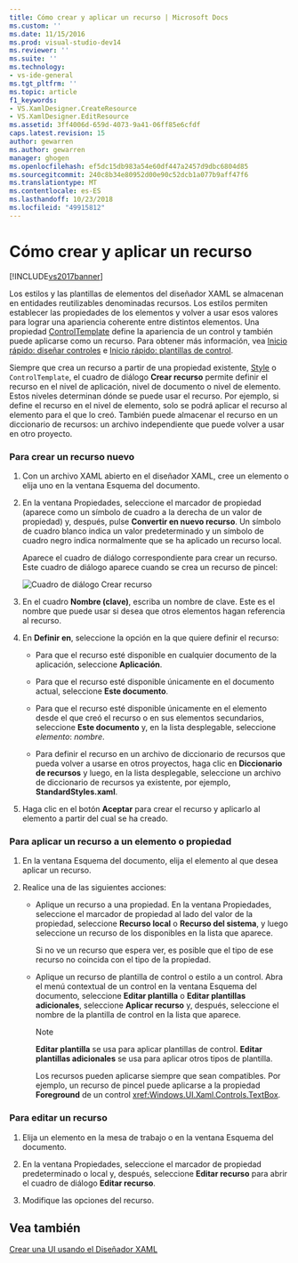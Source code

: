```yaml
---
title: Cómo crear y aplicar un recurso | Microsoft Docs
ms.custom: ''
ms.date: 11/15/2016
ms.prod: visual-studio-dev14
ms.reviewer: ''
ms.suite: ''
ms.technology:
- vs-ide-general
ms.tgt_pltfrm: ''
ms.topic: article
f1_keywords:
- VS.XamlDesigner.CreateResource
- VS.XamlDesigner.EditResource
ms.assetid: 3ff4006d-659d-4073-9a41-06ff85e6cfdf
caps.latest.revision: 15
author: gewarren
ms.author: gewarren
manager: ghogen
ms.openlocfilehash: ef5dc15db983a54e60df447a2457d9dbc6804d85
ms.sourcegitcommit: 240c8b34e80952d00e90c52dcb1a077b9aff47f6
ms.translationtype: MT
ms.contentlocale: es-ES
ms.lasthandoff: 10/23/2018
ms.locfileid: "49915812"
---
```

# <a name="how-to-create-and-apply-a-resource"></a>Cómo crear y aplicar un recurso
[!INCLUDE[vs2017banner](../includes/vs2017banner.md)]

Los estilos y las plantillas de elementos del diseñador XAML se almacenan en entidades reutilizables denominadas recursos. Los estilos permiten establecer las propiedades de los elementos y volver a usar esos valores para lograr una apariencia coherente entre distintos elementos. Una propiedad [ControlTemplate](http://msdn.microsoft.com/library/windows/apps/windows.ui.xaml.controls.controltemplate.aspx) define la apariencia de un control y también puede aplicarse como un recurso. Para obtener más información, vea [Inicio rápido: diseñar controles](http://go.microsoft.com/fwlink/?LinkID=248239) e [Inicio rápido: plantillas de control](http://go.microsoft.com/fwlink/?LinkID=247982).  
  
 Siempre que crea un recurso a partir de una propiedad existente, [Style](http://msdn.microsoft.com/library/windows/apps/windows.ui.xaml.style.aspx) o `ControlTemplate`, el cuadro de diálogo **Crear recurso** permite definir el recurso en el nivel de aplicación, nivel de documento o nivel de elemento. Estos niveles determinan dónde se puede usar el recurso. Por ejemplo, si define el recurso en el nivel de elemento, solo se podrá aplicar el recurso al elemento para el que lo creó. También puede almacenar el recurso en un diccionario de recursos: un archivo independiente que puede volver a usar en otro proyecto.  
  
### <a name="to-create-a-new-resource"></a>Para crear un recurso nuevo  
  
1.  Con un archivo XAML abierto en el diseñador XAML, cree un elemento o elija uno en la ventana Esquema del documento.  
  
2.  En la ventana Propiedades, seleccione el marcador de propiedad (aparece como un símbolo de cuadro a la derecha de un valor de propiedad) y, después, pulse **Convertir en nuevo recurso**. Un símbolo de cuadro blanco indica un valor predeterminado y un símbolo de cuadro negro indica normalmente que se ha aplicado un recurso local.  
  
     Aparece el cuadro de diálogo correspondiente para crear un recurso. Este cuadro de diálogo aparece cuando se crea un recurso de pincel:  
  
     ![Cuadro de diálogo Crear recurso](../designers/media/xaml-create-resource.png "xaml_create_resource")  
  
3.  En el cuadro **Nombre (clave)**, escriba un nombre de clave. Este es el nombre que puede usar si desea que otros elementos hagan referencia al recurso.  
  
4.  En **Definir en**, seleccione la opción en la que quiere definir el recurso:  
  
    -   Para que el recurso esté disponible en cualquier documento de la aplicación, seleccione **Aplicación**.  
  
    -   Para que el recurso esté disponible únicamente en el documento actual, seleccione **Este documento**.  
  
    -   Para que el recurso esté disponible únicamente en el elemento desde el que creó el recurso o en sus elementos secundarios, seleccione **Este documento** y, en la lista desplegable, seleccione *elemento*: *nombre*.  
  
    -   Para definir el recurso en un archivo de diccionario de recursos que pueda volver a usarse en otros proyectos, haga clic en **Diccionario de recursos** y luego, en la lista desplegable, seleccione un archivo de diccionario de recursos ya existente, por ejemplo, **StandardStyles.xaml**.  
  
5.  Haga clic en el botón **Aceptar** para crear el recurso y aplicarlo al elemento a partir del cual se ha creado.  
  
### <a name="to-apply-a-resource-to-an-element-or-property"></a>Para aplicar un recurso a un elemento o propiedad  
  
1. En la ventana Esquema del documento, elija el elemento al que desea aplicar un recurso.  
  
2. Realice una de las siguientes acciones:  
  
   - Aplique un recurso a una propiedad. En la ventana Propiedades, seleccione el marcador de propiedad al lado del valor de la propiedad, seleccione **Recurso local** o **Recurso del sistema**, y luego seleccione un recurso de los disponibles en la lista que aparece.  
  
      Si no ve un recurso que espera ver, es posible que el tipo de ese recurso no coincida con el tipo de la propiedad.  
  
   - Aplique un recurso de plantilla de control o estilo a un control. Abra el menú contextual de un control en la ventana Esquema del documento, seleccione **Editar plantilla** o **Editar plantillas adicionales**, seleccione **Aplicar recurso** y, después, seleccione el nombre de la plantilla de control en la lista que aparece.  
  
     > [!NOTE]
     >  **Editar plantilla** se usa para aplicar plantillas de control. **Editar plantillas adicionales** se usa para aplicar otros tipos de plantilla.  
  
     Los recursos pueden aplicarse siempre que sean compatibles. Por ejemplo, un recurso de pincel puede aplicarse a la propiedad **Foreground** de un control <xref:Windows.UI.Xaml.Controls.TextBox>.  
  
### <a name="to-edit-a-resource"></a>Para editar un recurso  
  
1.  Elija un elemento en la mesa de trabajo o en la ventana Esquema del documento.  
  
2.  En la ventana Propiedades, seleccione el marcador de propiedad predeterminado o local y, después, seleccione **Editar recurso** para abrir el cuadro de diálogo **Editar recurso**.  
  
3.  Modifique las opciones del recurso.  
  
## <a name="see-also"></a>Vea también  
 [Crear una UI usando el Diseñador XAML](../designers/creating-a-ui-by-using-xaml-designer-in-visual-studio.md)



